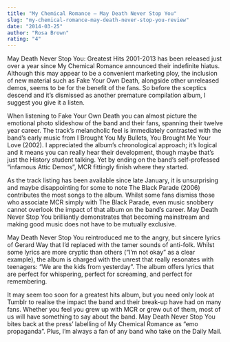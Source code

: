 ```yaml
---
title: "My Chemical Romance – May Death Never Stop You"
slug: "my-chemical-romance-may-death-never-stop-you-review"
date: "2014-03-25"
author: "Rosa Brown"
rating: "4"
---
```


May Death Never Stop You: Greatest Hits 2001-2013 has been released just over a year since My Chemical Romance announced their indefinite hiatus. Although this may appear to be a convenient marketing ploy, the inclusion of new material such as Fake Your Own Death, alongside other unreleased demos, seems to be for the benefit of the fans. So before the sceptics descend and it’s dismissed as another premature compilation album, I suggest you give it a listen.

When listening to Fake Your Own Death you can almost picture the emotional photo slideshow of the band and their fans, spanning their twelve year career. The track’s melancholic feel is immediately contrasted with the band’s early music from I Brought You My Bullets, You Brought Me Your Love (2002). I appreciated the album’s chronological approach; it’s logical and it means you can really hear their development, though maybe that’s just the History student talking. Yet by ending on the band’s self-professed “infamous Attic Demos”, MCR fittingly finish where they started.

As the track listing has been available since late January, it is unsurprising and maybe disappointing for some to note The Black Parade (2006) contributes the most songs to the album. Whilst some fans dismiss those who associate MCR simply with The Black Parade, even music snobbery cannot overlook the impact of that album on the band’s career. May Death Never Stop You brilliantly demonstrates that becoming mainstream and making good music does not have to be mutually exclusive.

May Death Never Stop You reintroduced me to the angry, but sincere lyrics of Gerard Way that I’d replaced with the tamer sounds of anti-folk. Whilst some lyrics are more cryptic than others (“I’m not okay” as a clear example), the album is charged with the unrest that really resonates with teenagers: “We are the kids from yesterday”. The album offers lyrics that are perfect for whispering, perfect for screaming, and perfect for remembering.

It may seem too soon for a greatest hits album, but you need only look at Tumblr to realise the impact the band and their break-up have had on many fans. Whether you feel you grew up with MCR or grew out of them, most of us will have something to say about the band. May Death Never Stop You bites back at the press’ labelling of My Chemical Romance as “emo propaganda”. Plus, I’m always a fan of any band who take on the Daily Mail.
